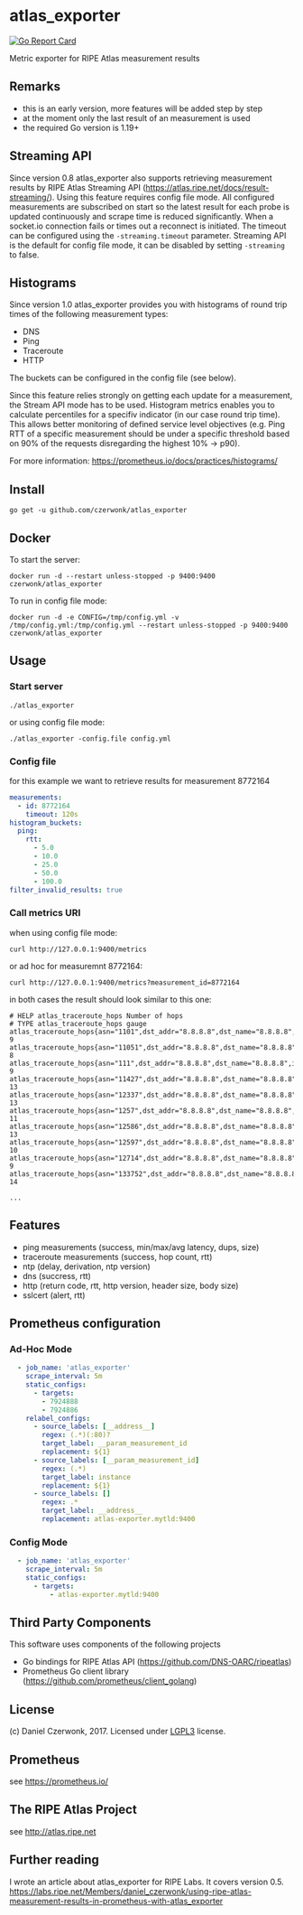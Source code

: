 # atlas_exporter 
[![Go Report Card](https://goreportcard.com/badge/github.com/czerwonk/atlas_exporter)](https://goreportcard.com/report/github.com/czerwonk/atlas_exporter)

Metric exporter for RIPE Atlas measurement results

## Remarks
* this is an early version, more features will be added step by step
* at the moment only the last result of an measurement is used
* the required Go version is 1.19+

## Streaming API
Since version 0.8 atlas_exporter also supports retrieving measurement results by RIPE Atlas Streaming API (https://atlas.ripe.net/docs/result-streaming/). Using this feature requires config file mode. All configured measurements are subscribed on start so the latest result for each probe is updated continuously and scrape time is reduced significantly. When a socket.io connection fails or times out a reconnect is initiated. The timeout can be configured using the `-streaming.timeout` parameter. Streaming API is the default for config file mode, it can be disabled by setting `-streaming` to false.

## Histograms
Since version 1.0 atlas_exporter provides you with histograms of round trip times of the following measurement types:
* DNS
* Ping
* Traceroute
* HTTP

The buckets can be configured in the config file (see below).

Since this feature relies strongly on getting each update for a measurement, the Stream API mode has to be used.
Histogram metrics enables you to calculate percentiles for a specifiv indicator (in our case round trip time). This allows better monitoring of defined service level objectives (e.g. Ping RTT of a specific measurement should be under a specific threshold based on 90% of the requests disregarding the highest 10% -> p90).

For more information:
https://prometheus.io/docs/practices/histograms/

## Install
```
go get -u github.com/czerwonk/atlas_exporter
```

## Docker
To start the server:
```
docker run -d --restart unless-stopped -p 9400:9400 czerwonk/atlas_exporter
```
To run in config file mode:
```
docker run -d -e CONFIG=/tmp/config.yml -v /tmp/config.yml:/tmp/config.yml --restart unless-stopped -p 9400:9400 czerwonk/atlas_exporter 
``` 

## Usage
### Start server
```
./atlas_exporter
```
or using config file mode:
```
./atlas_exporter -config.file config.yml
```

### Config file
for this example we want to retrieve results for measurement 8772164
```YAML
measurements:
  - id: 8772164
    timeout: 120s
histogram_buckets:
  ping:
    rtt:
      - 5.0
      - 10.0
      - 25.0
      - 50.0
      - 100.0
filter_invalid_results: true
 ```

### Call metrics URI
when using config file mode:
```
curl http://127.0.0.1:9400/metrics
```
or ad hoc for measuremnt 8772164:
```
curl http://127.0.0.1:9400/metrics?measurement_id=8772164
```
in both cases the result should look similar to this one:
``` 
# HELP atlas_traceroute_hops Number of hops
# TYPE atlas_traceroute_hops gauge
atlas_traceroute_hops{asn="1101",dst_addr="8.8.8.8",dst_name="8.8.8.8",ip_version="4",measurement="8772164",probe="6031"} 9
atlas_traceroute_hops{asn="11051",dst_addr="8.8.8.8",dst_name="8.8.8.8",ip_version="4",measurement="8772164",probe="17833"} 8
atlas_traceroute_hops{asn="111",dst_addr="8.8.8.8",dst_name="8.8.8.8",ip_version="4",measurement="8772164",probe="6231"} 9
atlas_traceroute_hops{asn="11427",dst_addr="8.8.8.8",dst_name="8.8.8.8",ip_version="4",measurement="8772164",probe="1121"} 13
atlas_traceroute_hops{asn="12337",dst_addr="8.8.8.8",dst_name="8.8.8.8",ip_version="4",measurement="8772164",probe="267"} 13
atlas_traceroute_hops{asn="1257",dst_addr="8.8.8.8",dst_name="8.8.8.8",ip_version="4",measurement="8772164",probe="140"} 11
atlas_traceroute_hops{asn="12586",dst_addr="8.8.8.8",dst_name="8.8.8.8",ip_version="4",measurement="8772164",probe="2088"} 13
atlas_traceroute_hops{asn="12597",dst_addr="8.8.8.8",dst_name="8.8.8.8",ip_version="4",measurement="8772164",probe="2619"} 10
atlas_traceroute_hops{asn="12714",dst_addr="8.8.8.8",dst_name="8.8.8.8",ip_version="4",measurement="8772164",probe="2684"} 9
atlas_traceroute_hops{asn="133752",dst_addr="8.8.8.8",dst_name="8.8.8.8",ip_version="4",measurement="8772164",probe="6191"} 14

...
```

## Features
* ping measurements (success, min/max/avg latency, dups, size)
* traceroute measurements (success, hop count, rtt)
* ntp (delay, derivation, ntp version)
* dns (succress, rtt)
* http (return code, rtt, http version, header size, body size)  
* sslcert (alert, rtt)

## Prometheus configuration

### Ad-Hoc Mode
```yaml
  - job_name: 'atlas_exporter'
    scrape_interval: 5m
    static_configs:
      - targets:
        - 7924888
        - 7924886
    relabel_configs:
      - source_labels: [__address__]
        regex: (.*)(:80)?
        target_label: __param_measurement_id
        replacement: ${1}
      - source_labels: [__param_measurement_id]
        regex: (.*)
        target_label: instance
        replacement: ${1}
      - source_labels: []
        regex: .*
        target_label: __address__
        replacement: atlas-exporter.mytld:9400

```

### Config Mode
```yaml
  - job_name: 'atlas_exporter'
    scrape_interval: 5m
    static_configs:
      - targets:
          - atlas-exporter.mytld:9400
```

## Third Party Components
This software uses components of the following projects
* Go bindings for RIPE Atlas API (https://github.com/DNS-OARC/ripeatlas)
* Prometheus Go client library (https://github.com/prometheus/client_golang)

## License
(c) Daniel Czerwonk, 2017. Licensed under [LGPL3](LICENSE) license.

## Prometheus
see https://prometheus.io/

## The RIPE Atlas Project
see http://atlas.ripe.net

## Further reading
I wrote an article about atlas_exporter for RIPE Labs. It covers version 0.5.
https://labs.ripe.net/Members/daniel_czerwonk/using-ripe-atlas-measurement-results-in-prometheus-with-atlas_exporter
